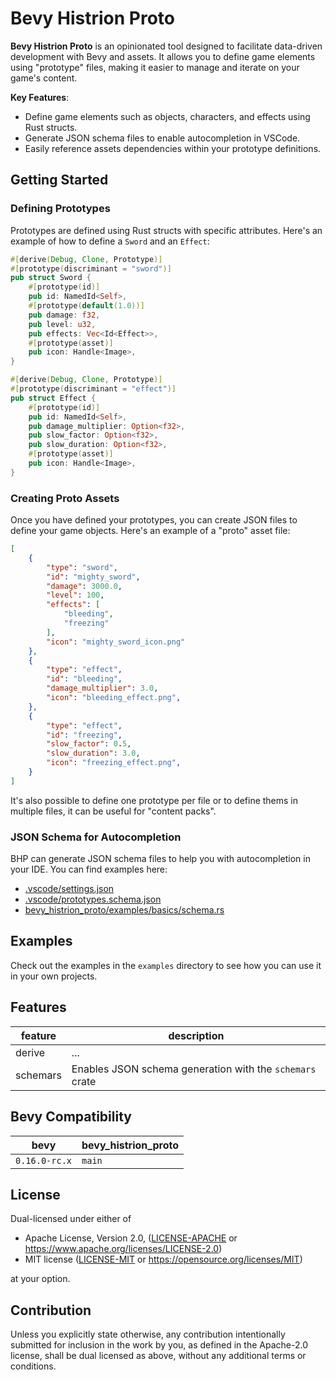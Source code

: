 # Bevy Histrion Proto

**Bevy Histrion Proto** is an opinionated tool designed to facilitate data-driven development with Bevy and assets. It allows you to define game elements using "prototype" files, making it easier to manage and iterate on your game's content.

**Key Features**:
- Define game elements such as objects, characters, and effects using Rust structs.
- Generate JSON schema files to enable autocompletion in VSCode.
- Easily reference assets dependencies within your prototype definitions.

## Getting Started

### Defining Prototypes

Prototypes are defined using Rust structs with specific attributes. Here's an example of how to define a `Sword` and an `Effect`:

```rust
#[derive(Debug, Clone, Prototype)]
#[prototype(discriminant = "sword")]
pub struct Sword {
    #[prototype(id)]
    pub id: NamedId<Self>,
    #[prototype(default(1.0))]
    pub damage: f32,
    pub level: u32,
    pub effects: Vec<Id<Effect>>,
    #[prototype(asset)]
    pub icon: Handle<Image>,
}

#[derive(Debug, Clone, Prototype)]
#[prototype(discriminant = "effect")]
pub struct Effect {
    #[prototype(id)]
    pub id: NamedId<Self>,
    pub damage_multiplier: Option<f32>,
    pub slow_factor: Option<f32>,
    pub slow_duration: Option<f32>,
    #[prototype(asset)]
    pub icon: Handle<Image>,
}
```

### Creating Proto Assets

Once you have defined your prototypes, you can create JSON files to define your game objects. Here's an example of a "proto" asset file:

```json
[
    {
        "type": "sword",
        "id": "mighty_sword",
        "damage": 3000.0,
        "level": 100,
        "effects": [
            "bleeding",
            "freezing"
        ],
        "icon": "mighty_sword_icon.png"
    },
    {
        "type": "effect",
        "id": "bleeding",
        "damage_multiplier": 3.0,
        "icon": "bleeding_effect.png",
    },
    {
        "type": "effect",
        "id": "freezing",
        "slow_factor": 0.5,
        "slow_duration": 3.0,
        "icon": "freezing_effect.png",
    }
]
```

It's also possible to define one prototype per file or to define thems in multiple files, it can be useful for "content packs".

### JSON Schema for Autocompletion

BHP can generate JSON schema files to help you with autocompletion in your IDE. You can find examples here:

- [.vscode/settings.json](./.vscode/settings.json)
- [.vscode/prototypes.schema.json](./.vscode/prototypes.schema.json)
- [bevy_histrion_proto/examples/basics/schema.rs](./examples/basics/schema.rs)

## Examples

Check out the examples in the `examples` directory to see how you can use it in your own projects.

## Features

| feature  | description                                              |
| -------- | -------------------------------------------------------- |
| derive   | ...                                                      |
| schemars | Enables JSON schema generation with the `schemars` crate |

## Bevy Compatibility

| bevy          | bevy_histrion_proto |
| ------------- | ------------------- |
| `0.16.0-rc.x` | `main`              |

## License

Dual-licensed under either of

- Apache License, Version 2.0, ([LICENSE-APACHE](/LICENSE-APACHE) or <https://www.apache.org/licenses/LICENSE-2.0>)
- MIT license ([LICENSE-MIT](/LICENSE-MIT) or <https://opensource.org/licenses/MIT>)

at your option.

## Contribution

Unless you explicitly state otherwise, any contribution intentionally submitted
for inclusion in the work by you, as defined in the Apache-2.0 license, shall be dual licensed as above, without any
additional terms or conditions.
